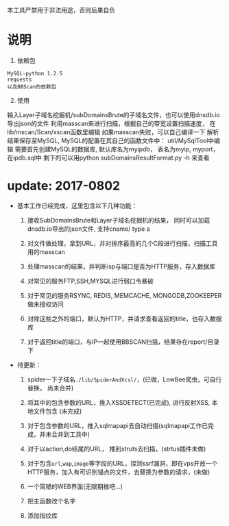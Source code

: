 本工具严禁用于非法用途，否则后果自负

# 说明
1. 依赖包
```
MySQL-python 1.2.5
requests
以及BBScan的依赖包
```

2. 使用

输入Layer子域名挖掘机/subDomainsBrute的子域名文件，也可以使用dnsdb.io导出json的文件
利用masscan来进行扫描，根据自己的带宽设置扫描速度， 在 lib/mscan/Scan/xscan函数里编辑
如果masscan失败，可以自己编译一下
解析结果保存至MySQL, MySQL的配置在其自己的函数文件中：  util/MySqlTool中编辑
需要首先创建MySQL的数据库, 默认库名为myipdb， 表名为myip, myport， 在ipdb.sql中
剩下的可以用python subDomainsResultFormat.py -h 来查看



# update: 2017-0802
- 基本工作已经完成，这里包含以下几种功能：

    1. 接收SubDomainsBrute和Layer子域名挖掘机的结果， 同时可以加载dnsdb.io导出的json文件, 支持cname/ type a 
    
    2. 对文件做处理，拿到URL，并对排序最高的几个C段进行扫描，扫描工具用的masscan

    3. 处理masscan的结果，并判断isp与端口是否为HTTP服务，存入数据库
    
    4. 对常见的服务FTP,SSH,MYSQL进行弱口令暴破

    5. 对于常见的服务RSYNC, REDIS, MEMCACHE, MONGODB,ZOOKEEPER 做未授权访问
    
    6. 对除这些之外的端口，默认为HTTP，并请求查看返回的title，也存入数据库

    7. 对于返回title的端口，与IP一起使用BBSCAN扫描，结果存在report/目录下

- 待更新：
    1. spider一下子域名`./lib/SpiderAndXcsl/`，(已做，LowBee爬虫，可自行替换， 尚未合并)
    
    2. 将其中的包含参数的URL，推入XSSDETECT(已完成), 进行反射XSS, 本地文件包含 (未完成)

    3. 对于包含参数的URL，推入sqlmapapi去自动扫描(sqlmapapi工作已完成，并未合并到工具中)

    4. 对于以action,do结尾的URL， 推到struts去扫描，(strtus插件未做)

    5. 对于包含`url`,`wap`,`image`等字段的URL，探测ssrf漏洞，即在vps开放一个HTTP服务，加入有可识别锚点的文件，去替换为参数的请求，(未做)

    6. 一个简陋的WEB界面(无限期推吧...)

    7. 把主函数改个名字

    8. 添加指纹库
